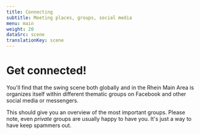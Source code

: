 ```yaml
---
title: Connecting
subtitle: Meeting places, groups, social media
menu: main
weight: 20
dataSrc: scene
translationKey: scene
---
```


# Get connected!

You'll find that the swing scene both globally and in the Rhein Main Area is organizes itself within different thematic groups on Facebook and other social media or messengers.

This should give you an overview of the most important groups. Please note, even *private* groups are usually happy to have you. It's just a way to have keep spammers out.
